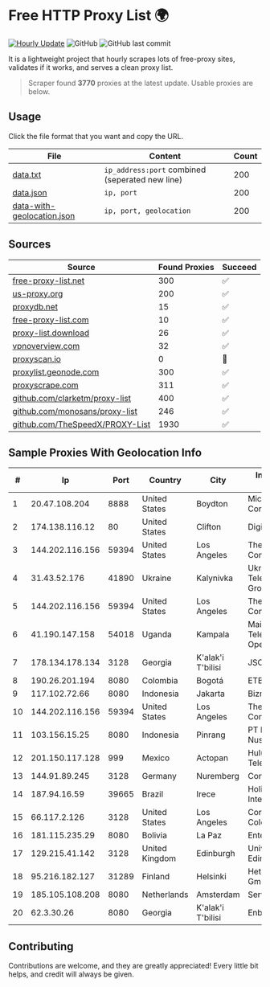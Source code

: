 
# Free HTTP Proxy List 🌍

[![Hourly Update](https://github.com/mertguvencli/http-proxy-list/actions/workflows/main.yml/badge.svg?branch=main)](https://github.com/mertguvencli/http-proxy-list/actions/workflows/main.yml)
![GitHub](https://img.shields.io/github/license/mertguvencli/http-proxy-list)
![GitHub last commit](https://img.shields.io/github/last-commit/mertguvencli/http-proxy-list)

It is a lightweight project that hourly scrapes lots of free-proxy sites, validates if it works, and serves a clean proxy list.


> Scraper found **3770** proxies at the latest update. Usable proxies are below.

## Usage

Click the file format that you want and copy the URL.


|File|Content|Count|
|----|-------|-----|
|[data.txt](https://raw.githubusercontent.com/mertguvencli/http-proxy-list/main/proxy-list/data.txt)|`ip_address:port` combined (seperated new line)|200|
|[data.json](https://raw.githubusercontent.com/mertguvencli/http-proxy-list/main/proxy-list/data.json)|`ip, port`|200|
|[data-with-geolocation.json](https://raw.githubusercontent.com/mertguvencli/http-proxy-list/main/proxy-list/data-with-geolocation.json)|`ip, port, geolocation`|200|

## Sources

|Source|Found Proxies|Succeed|
|------|-------------|-------|
|[free-proxy-list.net](https://free-proxy-list.net)|300|✅|
|[us-proxy.org](https://www.us-proxy.org)|200|✅|
|[proxydb.net](http://proxydb.net)|15|✅|
|[free-proxy-list.com](https://free-proxy-list.com/?page=&port=&type%5B%5D=http&type%5B%5D=https&up_time=0&search=Search)|10|✅|
|[proxy-list.download](https://www.proxy-list.download/HTTP)|26|✅|
|[vpnoverview.com](https://vpnoverview.com/privacy/anonymous-browsing/free-proxy-servers)|32|✅|
|[proxyscan.io](https://www.proxyscan.io)|0|🚫|
|[proxylist.geonode.com](https://proxylist.geonode.com/api/proxy-list?limit=300&page=1&sort_by=lastChecked&sort_type=desc&protocols=http,https)|300|✅|
|[proxyscrape.com](https://api.proxyscrape.com/v2/?request=displayproxies&protocol=http&timeout=10000&country=all&ssl=all&anonymity=all)|311|✅|
|[github.com/clarketm/proxy-list](https://raw.githubusercontent.com/clarketm/proxy-list/master/proxy-list-raw.txt)|400|✅|
|[github.com/monosans/proxy-list](https://raw.githubusercontent.com/monosans/proxy-list/main/proxies/http.txt)|246|✅|
|[github.com/TheSpeedX/PROXY-List](https://raw.githubusercontent.com/TheSpeedX/PROXY-List/master/http.txt)|1930|✅|


## Sample Proxies With Geolocation Info

|#|Ip|Port|Country|City|Internet Service Provider|
|-|--|----|-------|----|-------------------------|
|1|20.47.108.204|8888|United States|Boydton|Microsoft Corporation|
|2|174.138.116.12|80|United States|Clifton|DigitalOcean, LLC|
|3|144.202.116.156|59394|United States|Los Angeles|The Constant Company|
|4|31.43.52.176|41890|Ukraine|Kalynivka|Ukrainian Telecommunication Group LLC|
|5|144.202.116.156|59394|United States|Los Angeles|The Constant Company|
|6|41.190.147.158|54018|Uganda|Kampala|Maintainer Liquid Telecommunications Operations Limited|
|7|178.134.178.134|3128|Georgia|K'alak'i T'bilisi|JSC "Silknet"|
|8|190.26.201.194|8080|Colombia|Bogotá|ETB - Colombia|
|9|117.102.72.66|8080|Indonesia|Jakarta|Biznet Networks|
|10|144.202.116.156|59394|United States|Los Angeles|The Constant Company|
|11|103.156.15.25|8080|Indonesia|Pinrang|PT Lintas Jaringan Nusantara|
|12|201.150.117.128|999|Mexico|Actopan|Hulux Telecomunicaciones|
|13|144.91.89.245|3128|Germany|Nuremberg|Contabo GmbH|
|14|187.94.16.59|39665|Brazil|Irece|Holistica Provedor Internet Ltda|
|15|66.117.2.126|3128|United States|Los Angeles|Corporate Colocation Inc|
|16|181.115.235.29|8080|Bolivia|La Paz|Entel S.A. - EntelNet|
|17|129.215.41.142|3128|United Kingdom|Edinburgh|University of Edinburgh|
|18|95.216.182.127|31289|Finland|Helsinki|Hetzner Online GmbH|
|19|185.105.108.208|8080|Netherlands|Amsterdam|Serverius|
|20|62.3.30.26|8080|Georgia|K'alak'i T'bilisi|Enbinet Ltd.|



## Contributing

Contributions are welcome, and they are greatly appreciated! Every
little bit helps, and credit will always be given.

